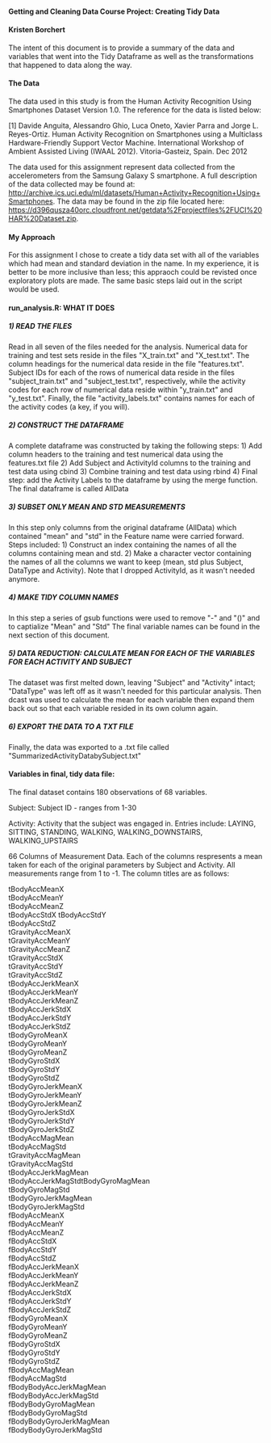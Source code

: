 #### Getting and Cleaning Data Course Project: Creating Tidy Data

#### Kristen Borchert

The intent of this document is to provide a summary of the data and variables that went into the Tidy Dataframe as well as the transformations that happened to data along the way.

#### The Data

The data used in this study is from the Human Activity Recognition Using Smartphones Dataset Version 1.0. The reference for the data is listed below:

[1] Davide Anguita, Alessandro Ghio, Luca Oneto, Xavier Parra and Jorge L. Reyes-Ortiz. Human Activity Recognition on Smartphones using a Multiclass Hardware-Friendly Support Vector Machine. International Workshop of Ambient Assisted Living (IWAAL 2012). Vitoria-Gasteiz, Spain. Dec 2012

The data used for this assignment represent data collected from the accelerometers from the Samsung Galaxy S smartphone. A full description of the data collected may be found at: <http://archive.ics.uci.edu/ml/datasets/Human+Activity+Recognition+Using+Smartphones>. The data may be found in the zip file located here: <https://d396qusza40orc.cloudfront.net/getdata%2Fprojectfiles%2FUCI%20HAR%20Dataset.zip>.

#### My Approach

For this assignment I chose to create a tidy data set with all of the variables which had mean and standard deviation in the name. In my experience, it is better to be more inclusive than less; this appraoch could be revisted once exploratory plots are made. The same basic steps laid out in the script would be used.

#### run\_analysis.R: WHAT IT DOES

##### 1) READ THE FILES

Read in all seven of the files needed for the analysis. Numerical data for training and test sets reside in the files "X\_train.txt" and "X\_test.txt". The column headings for the numerical data reside in the file "features.txt". Subject IDs for each of the rows of numerical data reside in the files "subject\_train.txt" and "subject\_test.txt", respectively, while the activity codes for each row of numerical data reside within "y\_train.txt" and "y\_test.txt". Finally, the file "activity\_labels.txt" contains names for each of the activity codes (a key, if you will).

##### 2) CONSTRUCT THE DATAFRAME

A complete dataframe was constructed by taking the following steps: 1) Add column headers to the training and test numerical data using the features.txt file 2) Add Subject and ActivityId columns to the training and test data using cbind 3) Combine training and test data using rbind 4) Final step: add the Activity Labels to the dataframe by using the merge function. The final dataframe is called AllData

##### 3) SUBSET ONLY MEAN AND STD MEASUREMENTS

In this step only columns from the original dataframe (AllData) which contained "mean" and "std" in the Feature name were carried forward. Steps included: 1) Construct an index containing the names of all the columns containing mean and std.
2) Make a character vector containing the names of all the columns we want to keep (mean, std plus Subject, DataType and Activity). Note that I dropped ActivityId, as it wasn't needed anymore.

##### 4) MAKE TIDY COLUMN NAMES

In this step a series of gsub functions were used to remove "-" and "()" and to captialize "Mean" and "Std" The final variable names can be found in the next section of this document.

##### 5) DATA REDUCTION: CALCULATE MEAN FOR EACH OF THE VARIABLES FOR EACH ACTIVITY AND SUBJECT

The dataset was first melted down, leaving "Subject" and "Activity" intact; "DataType" was left off as it wasn't needed for this particular analysis. Then dcast was used to calculate the mean for each variable then expand them back out so that each variable resided in its own column again.

##### 6) EXPORT THE DATA TO A TXT FILE

Finally, the data was exported to a .txt file called "SummarizedActivityDatabySubject.txt"

#### Variables in final, tidy data file:

The final dataset contains 180 observations of 68 variables.

Subject: Subject ID - ranges from 1-30

Activity: Activity that the subject was engaged in. Entries include: LAYING, SITTING, STANDING, WALKING, WALKING\_DOWNSTAIRS, WALKING\_UPSTAIRS

66 Columns of Measurement Data. Each of the columns respresents a mean taken for each of the original parameters by Subject and Activity. All measurements range from 1 to -1. The column titles are as follows:

tBodyAccMeanX  
tBodyAccMeanY  
tBodyAccMeanZ  
tBodyAccStdX tBodyAccStdY  
tBodyAccStdZ  
tGravityAccMeanX  
tGravityAccMeanY  
tGravityAccMeanZ  
tGravityAccStdX  
tGravityAccStdY  
tGravityAccStdZ  
tBodyAccJerkMeanX  
tBodyAccJerkMeanY  
tBodyAccJerkMeanZ  
tBodyAccJerkStdX  
tBodyAccJerkStdY  
tBodyAccJerkStdZ  
tBodyGyroMeanX  
tBodyGyroMeanY  
tBodyGyroMeanZ  
tBodyGyroStdX  
tBodyGyroStdY  
tBodyGyroStdZ  
tBodyGyroJerkMeanX  
tBodyGyroJerkMeanY  
tBodyGyroJerkMeanZ  
tBodyGyroJerkStdX  
tBodyGyroJerkStdY  
tBodyGyroJerkStdZ  
tBodyAccMagMean  
tBodyAccMagStd  
tGravityAccMagMean  
tGravityAccMagStd  
tBodyAccJerkMagMean  
tBodyAccJerkMagStdtBodyGyroMagMean  
tBodyGyroMagStd  
tBodyGyroJerkMagMean  
tBodyGyroJerkMagStd  
fBodyAccMeanX  
fBodyAccMeanY  
fBodyAccMeanZ  
fBodyAccStdX  
fBodyAccStdY  
fBodyAccStdZ  
fBodyAccJerkMeanX  
fBodyAccJerkMeanY  
fBodyAccJerkMeanZ  
fBodyAccJerkStdX  
fBodyAccJerkStdY  
fBodyAccJerkStdZ  
fBodyGyroMeanX  
fBodyGyroMeanY  
fBodyGyroMeanZ  
fBodyGyroStdX  
fBodyGyroStdY  
fBodyGyroStdZ  
fBodyAccMagMean  
fBodyAccMagStd  
fBodyBodyAccJerkMagMean  
fBodyBodyAccJerkMagStd  
fBodyBodyGyroMagMean  
fBodyBodyGyroMagStd  
fBodyBodyGyroJerkMagMean  
fBodyBodyGyroJerkMagStd  
  